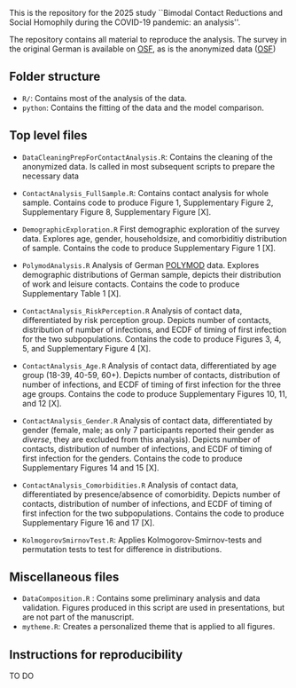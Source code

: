 This is the repository for the 2025 study ``Bimodal Contact Reductions and Social Homophily during the COVID-19 pandemic: an analysis''.

The repository contains all material to reproduce the analysis.
The survey in the original German is available on [OSF](https://osf.io/rtjzu), as is the anonymized data ([OSF](https://osf.io/7vzgd/))

## Folder structure

-   `R/`: Contains most of the analysis of the data.
-   `python`: Contains the fitting of the data and the model comparison.

## Top level files

- `DataCleaningPrepForContactAnalysis.R`: Contains the cleaning of the anonymized data. Is called in most subsequent scripts to prepare the necessary data

- `ContactAnalysis_FullSample.R`: Contains contact analysis for whole sample. Contains code to produce Figure 1, Supplementary Figure 2, Supplementary Figure 8, Supplementary Figure  [X].

- `DemographicExploration.R` First demographic exploration of the survey data. Explores age, gender, householdsize, and comorbiditiy distribution of sample. Contains the code to produce Supplementary Figure 1 [X].

- `PolymodAnalysis.R` Analysis of German [POLYMOD](https://doi.org/10.1371/journal.pmed.0050074) data. Explores demographic distributions of German sample, depicts their distribution of work and leisure contacts. Contains the code to produce Supplementary Table 1 [X].

- `ContactAnalysis_RiskPerception.R` Analysis of contact data, differentiated by risk perception group. Depicts number of contacts, distribution of number of infections, and ECDF of timing of first infection for the two subpopulations. Contains the code to produce Figures 3, 4, 5, and Supplementary Figure 4 [X].

- `ContactAnalysis_Age.R` Analysis of contact data, differentiated by age group (18-39, 40-59, 60+). Depicts number of contacts, distribution of number of infections, and ECDF of timing of first infection for the three age groups. Contains the code to produce Supplementary Figures 10, 11, and 12 [X].

- `ContactAnalysis_Gender.R` Analysis of contact data, differentiated by gender (female, male; as only 7 participants reported their gender as *diverse*, they are excluded from this analysis). Depicts number of contacts, distribution of number of infections, and ECDF of timing of first infection for the genders. Contains the code to produce Supplementary Figures 14 and 15 [X].

- `ContactAnalysis_Comorbidities.R` Analysis of contact data, differentiated by presence/absence of comorbidity. Depicts number of contacts, distribution of number of infections, and ECDF of timing of first infection for the two subpopulations. Contains the code to produce Supplementary Figure 16 and 17 [X].

- `KolmogorovSmirnovTest.R`: Applies Kolmogorov-Smirnov-tests and permutation tests to test for difference in distributions. 

## Miscellaneous files
- `DataComposition.R` : Contains some preliminary analysis and data validation. Figures produced in this script are used in presentations, but are not part of the manuscript.
- `mytheme.R`: Creates a personalized theme that is applied to all figures. 

## Instructions for reproducibility

TO DO
